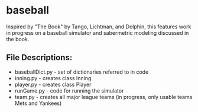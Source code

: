 # baseball
 Inspired by "The Book" by Tango, Lichtman, and Dolphin, this features work in progress on a baseball simulator and sabermetric modeling discussed in the book.

## File Descriptions:
 - baseballDict.py - set of dictionaries referred to in code
 - inning.py - creates class Inning
 - player.py - creates class Player
 - runGame.py - code for running the simulator
 - team.py - creates all major league teams (in progress, only usable teams Mets and Yankees)
